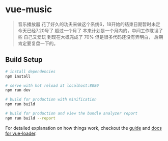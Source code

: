 # vue-music

> 音乐播放器
花了好久的功夫来做这个系统6，18开始的结束日期暂时未定  今天已经7.20号了 超过一个月了   本来计划是一个月内的，中间工作耽误了些 自己又爱玩
到现在大概完成了 70% 但是很多代码还没有弄明白， 后期肯定要复盘一下的。
## Build Setup

``` bash
# install dependencies
npm install

# serve with hot reload at localhost:8080
npm run dev

# build for production with minification
npm run build

# build for production and view the bundle analyzer report
npm run build --report
```

For detailed explanation on how things work, checkout the [guide](http://vuejs-templates.github.io/webpack/) and [docs for vue-loader](http://vuejs.github.io/vue-loader).
